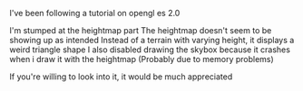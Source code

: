 I've been following a tutorial on opengl es 2.0

I'm stumped at the heightmap part
The heightmap doesn't seem to be showing up as intended
Instead of a terrain with varying height, it displays a weird triangle shape
I also disabled drawing the skybox because it crashes when i draw it with the heightmap (Probably due to memory problems)

If you're willing to look into it, it would be much appreciated
